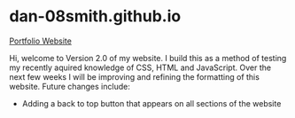 # dan-08smith.github.io

<a href="https://dan-08smith.github.io" target="_blank" rel="noreferrer noopener"><p>Portfolio Website</p></a>

Hi, welcome to Version 2.0 of my website. I build this as a method of testing my recently aquired knowledge of CSS, HTML and JavaScript. Over the next few weeks I will be improving and refining the formatting of this website. Future changes include:
<ul>
  <li>Adding a back to top button that appears on all sections of the website</li>
</ul>
